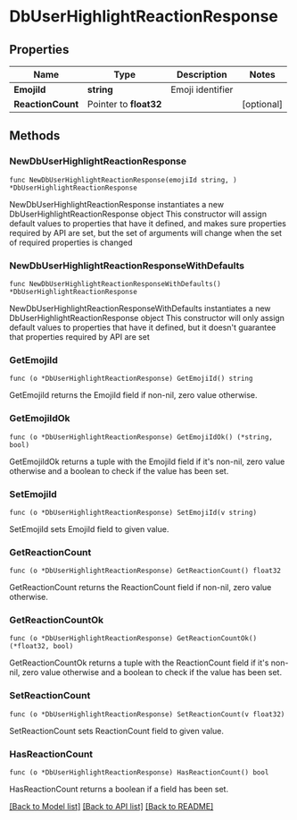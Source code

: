 # DbUserHighlightReactionResponse

## Properties

Name | Type | Description | Notes
------------ | ------------- | ------------- | -------------
**EmojiId** | **string** | Emoji identifier | 
**ReactionCount** | Pointer to **float32** |  | [optional] 

## Methods

### NewDbUserHighlightReactionResponse

`func NewDbUserHighlightReactionResponse(emojiId string, ) *DbUserHighlightReactionResponse`

NewDbUserHighlightReactionResponse instantiates a new DbUserHighlightReactionResponse object
This constructor will assign default values to properties that have it defined,
and makes sure properties required by API are set, but the set of arguments
will change when the set of required properties is changed

### NewDbUserHighlightReactionResponseWithDefaults

`func NewDbUserHighlightReactionResponseWithDefaults() *DbUserHighlightReactionResponse`

NewDbUserHighlightReactionResponseWithDefaults instantiates a new DbUserHighlightReactionResponse object
This constructor will only assign default values to properties that have it defined,
but it doesn't guarantee that properties required by API are set

### GetEmojiId

`func (o *DbUserHighlightReactionResponse) GetEmojiId() string`

GetEmojiId returns the EmojiId field if non-nil, zero value otherwise.

### GetEmojiIdOk

`func (o *DbUserHighlightReactionResponse) GetEmojiIdOk() (*string, bool)`

GetEmojiIdOk returns a tuple with the EmojiId field if it's non-nil, zero value otherwise
and a boolean to check if the value has been set.

### SetEmojiId

`func (o *DbUserHighlightReactionResponse) SetEmojiId(v string)`

SetEmojiId sets EmojiId field to given value.


### GetReactionCount

`func (o *DbUserHighlightReactionResponse) GetReactionCount() float32`

GetReactionCount returns the ReactionCount field if non-nil, zero value otherwise.

### GetReactionCountOk

`func (o *DbUserHighlightReactionResponse) GetReactionCountOk() (*float32, bool)`

GetReactionCountOk returns a tuple with the ReactionCount field if it's non-nil, zero value otherwise
and a boolean to check if the value has been set.

### SetReactionCount

`func (o *DbUserHighlightReactionResponse) SetReactionCount(v float32)`

SetReactionCount sets ReactionCount field to given value.

### HasReactionCount

`func (o *DbUserHighlightReactionResponse) HasReactionCount() bool`

HasReactionCount returns a boolean if a field has been set.


[[Back to Model list]](../README.md#documentation-for-models) [[Back to API list]](../README.md#documentation-for-api-endpoints) [[Back to README]](../README.md)


